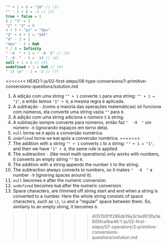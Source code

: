 
```js no-beautify
"" + 1 + 0 = "10" // (1)
"" - 1 + 0 = -1 // (2)
true + false = 1
6 / "3" = 2
"2" * "3" = 6
4 + 5 + "px" = "9px"
"$" + 4 + 5 = "$45"
"4" - 2 = 2
"4px" - 2 = NaN
7 / 0 = Infinity
" -9  " + 5 = " -9  5" // (3)
" -9  " - 5 = -14 // (4)
null + 1 = 1 // (5)
undefined + 1 = NaN // (6)
" \t \n" - 2 = -2 // (7)
```

<<<<<<< HEAD:1-js/02-first-steps/06-type-conversions/1-primitive-conversions-questions/solution.md
1. A adição com uma string `"" + 1` converte `1` para uma string: `"" + 1 = "1"`, e então temos `"1" + 0`, a mesma regra é aplicada.
2. A subtração `-` (como a maioria das operações matemáticas) só funciona com números, ela converte uma string vazia `""` para `0`.
3. A adição com uma string adiciona o número `5` à string.
4. A subtração sempre converte para números, então faz `"  -9  "` um número `-9` (ignorando espaços em torno dela).
5. `null` torna-se `0` após a conversão numérica.
6. `undefined` torna-se `NaN` após a conversão numérica.
=======
1. The addition with a string `"" + 1` converts `1` to a string: `"" + 1 = "1"`, and then we have `"1" + 0`, the same rule is applied.
2. The subtraction `-` (like most math operations) only works with numbers, it converts an empty string `""` to `0`.
3. The addition with a string appends the number `5` to the string.
4. The subtraction always converts to numbers, so it makes `"  -9  "` a number `-9` (ignoring spaces around it).
5. `null` becomes `0` after the numeric conversion.
6. `undefined` becomes `NaN` after the numeric conversion.
7. Space characters, are trimmed off string start and end when a string is converted to a number. Here the whole string consists of space characters, such as `\t`, `\n` and a "regular" space between them. So, similarly to an empty string, it becomes `0`.
>>>>>>> 405150f1f286db19a3c1ed913fa3e905fcefbe46:1-js/02-first-steps/07-operators/3-primitive-conversions-questions/solution.md
